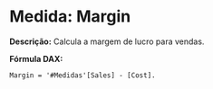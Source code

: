 # Medida: Margin

**Descrição:** Calcula a margem de lucro para vendas.

**Fórmula DAX:**
```DAX
Margin = '#Medidas'[Sales] - [Cost].

